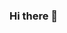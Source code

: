 ### Hi there 👋

<!--
"windows" + "." => Já mostra os emojis!
Guia de markdown - https://docs.pipz.com/central-de-ajuda/learning-center/guia-basico-de-markdown#open
Site de emojis - https://emojipedia.org/search/?q=bag
Repositório do Github Stats - https://github.com/anuraghazra/github-readme-stats
Repositorio Exemplo - https://github.com/rafaballerini/rafaballerini
Site de Badges 1 - https://dev.to/envoy_/150-badges-for-github-pnk
Fazedor de gifs - https://picrew.me/image_maker/338224
Passo a passo de como adicionar a cobrinha de commit - https://www.instagram.com/p/CPjUBhXDNEE/
Dev Icons: https://devicon.dev/
-->

<!--
 <div>
  <a href="https://github.com/davidcoelho89">
  <img height="180em" src="https://github-readme-stats.vercel.app/api?username=davidcoelho89&show_icons=true&theme=dracula&include_all_commits=true&count_private=true"/>
  <img height="180em" src="https://github-readme-stats.vercel.app/api/top-langs/?username=davidcoelho89&layout=compact&langs_count=7&theme=dracula"/>
</div>

##

-->

<!--
- 🔭 I’m currently working at Federal University of Ceará (UFC), as an Assistant Professor
- 🌱 I’m currently learning ...
- 👯 I’m looking to collaborate on ...
- 🤔 I’m looking for help with ...
- 💬 Ask me about ...
- 📫 How to reach me: david.coelho@sobral.ufc.br
- 😄 Other medias: https://linktr.ee/davidncoelho
- ⚡ Fun fact: ...
-->
